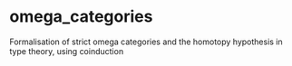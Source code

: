 # omega_categories
Formalisation of strict omega categories and the homotopy hypothesis in type theory, using coinduction
